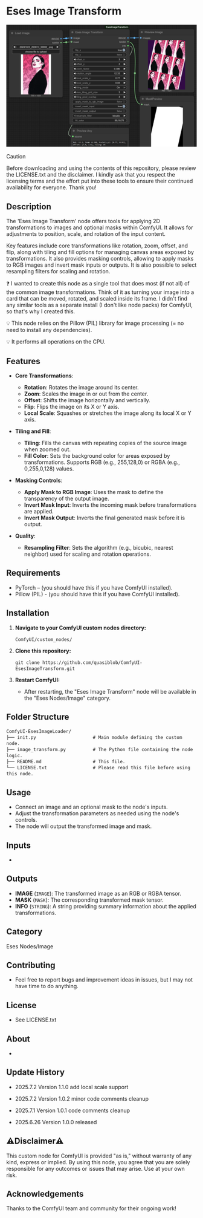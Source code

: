 # Eses Image Transform

![Eses Image Transform Node Screenshot](docs/image_transform.png)


> [!CAUTION]
> Before downloading and using the contents of this repository, please review the LICENSE.txt and the disclaimer.
> I kindly ask that you respect the licensing terms and the effort put into these tools to ensure their 
> continued availability for everyone. Thank you!


## Description

The 'Eses Image Transform' node offers tools for applying 2D transformations to images and optional masks within ComfyUI. It allows for adjustments to position, scale, and rotation of the input content.

Key features include core transformations like rotation, zoom, offset, and flip, along with tiling and fill options for managing canvas areas exposed by transformations. It also provides masking controls, allowing to apply masks to RGB images and invert mask inputs or outputs. It is also possible to select resampling filters for scaling and rotation.

❓ I wanted to create this node as a single tool that does most (if not all) of the common image transformations. Think of it as turning your image into a card that can be moved, rotated, and scaled inside its frame. I didn't find any similar tools as a separate install (I don't like node packs) for ComfyUI, so that's why I created this.

💡 This node relies on the Pillow (PIL) library for image processing (= no need to install any dependencies).

💡 It performs all operations on the CPU.


## Features

* **Core Transformations**:
    * **Rotation**: Rotates the image around its center.
    * **Zoom**: Scales the image in or out from the center.
    * **Offset**: Shifts the image horizontally and vertically.
    * **Flip**: Flips the image on its X or Y axis.
    * **Local Scale**: Squashes or stretches the image along its local X or Y axis.

* **Tiling and Fill**:
    * **Tiling**: Fills the canvas with repeating copies of the source image when zoomed out.
    * **Fill Color**: Sets the background color for areas exposed by transformations. Supports RGB (e.g., 255,128,0) or RGBA (e.g., 0,255,0,128) values.

* **Masking Controls**:
    * **Apply Mask to RGB Image**: Uses the mask to define the transparency of the output image.
    * **Invert Mask Input**: Inverts the incoming mask before transformations are applied.
    * **Invert Mask Output**: Inverts the final generated mask before it is output.

* **Quality**:
    * **Resampling Filter**: Sets the algorithm (e.g., bicubic, nearest neighbor) used for scaling and rotation operations.


## Requirements

* PyTorch – (you should have this if you have ComfyUI installed).
* Pillow (PIL) - (you should have this if you have ComfyUI installed).


## Installation

1.  **Navigate to your ComfyUI custom nodes directory:**
    ```
    ComfyUI/custom_nodes/
    ```

2.  **Clone this repository:**
    ```
    git clone https://github.com/quasiblob/ComfyUI-EsesImageTransform.git
    ```

3.  **Restart ComfyUI:**
    * After restarting, the "Eses Image Transform" node will be available in the "Eses Nodes/Image" category.


## Folder Structure
```
ComfyUI-EsesImageLoader/
├── init.py                     # Main module defining the custom node.
├── image_transform.py          # The Python file containing the node logic.
├── README.md                   # This file.
└── LICENSE.txt                 # Please read this file before using this node.
```


## Usage

* Connect an image and an optional mask to the node's inputs. 
* Adjust the transformation parameters as needed using the node's controls. 
* The node will output the transformed image and mask.


## Inputs

*


## Outputs

* **IMAGE** (`IMAGE`): The transformed image as an RGB or RGBA tensor.
* **MASK** (`MASK`): The corresponding transformed mask tensor.
* **INFO** (`STRING`): A string providing summary information about the applied transformations.


## Category

Eses Nodes/Image


## Contributing

* Feel free to report bugs and improvement ideas in issues, but I may not have time to do anything.


## License

* See LICENSE.txt


## About

-


## Update History

* 2025.7.2 Version 1.1.0 add local scale support

* 2025.7.2 Version 1.0.2 minor code comments cleanup

* 2025.7.1 Version 1.0.1 code comments cleanup

* 2025.6.26 Version 1.0.0 released


## ⚠️Disclaimer⚠️

This custom node for ComfyUI is provided "as is," without warranty of any kind, express or implied. By using this node, you agree that you are solely responsible for any outcomes or issues that may arise. Use at your own risk.


## Acknowledgements

Thanks to the ComfyUI team and community for their ongoing work!
